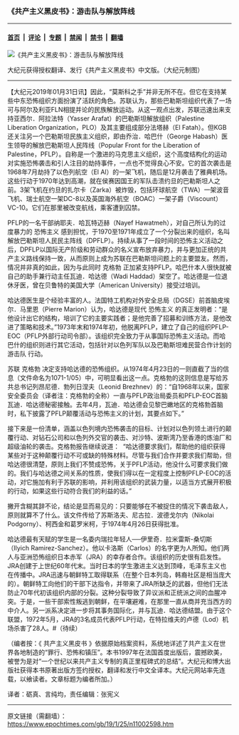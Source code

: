### 《共产主义黑皮书》：游击队与解放阵线

---

#### [首页](../../../..?n11002598) &nbsp;|&nbsp; [评论](../../../../../epoch-comment?n11002598) &nbsp;|&nbsp; [专题](../../../../../epoch-special?n11002598) &nbsp;|&nbsp; [禁闻](../../../../../epoch-news?n11002598) &nbsp;|&nbsp; [禁书](../../../../../books?n11002598) &nbsp;|&nbsp; [翻墙](https://github.com/gfw-breaker/nogfw/blob/master/README.md?n11002598)


<div><img alt="《共产主义黑皮书》：游击队与解放阵线" class="attachment-djy_600_400 size-djy_600_400 wp-post-image" src="https://i.epochtimes.com/assets/uploads/2017/12/dcbb5ad1ea37934a168afd29d68d142e-600x400.jpg"/>
<div class="caption">
 <p>
  大纪元获得授权翻译、发行《共产主义黑皮书》中文版。（大纪元制图）
 </p>
</div></div><hr/><div class="post_content" id="artbody" itemprop="articleBody">
 <!-- article content begin -->
 <p>
  【大纪元2019年01月31日讯】因此，“莫斯科之手”并非无所不在。但它在支持某些中东恐怖组织方面扮演了活跃的角色。苏联认为，那些巴勒斯坦组织代表了一场可与阿尔及利亚FLN相提并论的民族解放运动。从这一观点出发，苏联迅速出来支持亚西尔．阿拉法特（Yasser Arafat）的巴勒斯坦解放组织（Palestine Liberation Organization，PLO）及其主要组成部分法塔赫（El Fatah）。但KGB还关注另一个巴勒斯坦民族主义组织，即由乔治．哈巴什（George Habash）医生领导的解放巴勒斯坦人民阵线（Popular Front for the Liberation of Palestine，PFLP）。自称是一个激进的马克思主义组织，这个高度结构化的运动对实施恐怖袭击和引人注目的劫持事件，一点也不觉得良心不安。它的首次袭击是1968年7月劫持了以色列航空（El Al）的一架飞机，随后是12月袭击了雅典机场。这些行动于1970年达到高潮，就在侯赛因国王的军队击溃约旦的巴勒斯坦人之前。3架飞机在约旦的扎尔卡（Zarka）被炸毁，包括环球航空（TWA）一架波音飞机、瑞士航空一架DC-8以及英国海外航空（BOAC）一架子爵（Viscount）VC-10。它们在那里被改变航线，乘客遭到囚禁。
 </p>
 <p>
  PFLP的一名干部纳耶夫．哈瓦特迈赫（Nayef Hawatmeh），对自己所认为的过度暴力的
  <ok href="https://www.epochtimes.com/gb/tag/%E6%81%90%E6%80%96%E4%B8%BB%E4%B9%89.html">
   恐怖主义
  </ok>
  感到担忧，于1970至1971年成立了一个分裂出来的组织，名叫解放巴勒斯坦人民民主阵线（DPFLP）。持续从事了一段时间的恐怖主义活动之后，DPFLP以国际无产阶级和劳动群众的名义宣布放弃暴力，并与更加正统的共产主义路线保持一致，从而原则上成为苏联在巴勒斯坦问题上的主要盟友。然而，情况并非真的如此，因为与此同时
  <ok href="https://www.epochtimes.com/gb/tag/%E5%85%8B%E6%A0%BC%E5%8B%83.html">
   克格勃
  </ok>
  正加紧支持PFLP。哈巴什本人很快就被自己的助手兼行动主任瓦迪．哈达德（Wadi Haddad）架空了。哈达德是一位退休牙医，曾在贝鲁特的美国大学（American University）接受过培训。
 </p>
 <p>
  哈达德医生是个经验丰富的人。法国特工机构对外安全总局（DGSE）前首脑皮埃尔．马里恩（Pierre Marion）认为，哈达德是现代
  <ok href="https://www.epochtimes.com/gb/tag/%E6%81%90%E6%80%96%E4%B8%BB%E4%B9%89.html">
   恐怖主义
  </ok>
  的真正发明者：“是他设计出它的结构，培训了它的主要实践者；是他完善了招募和训练方法，是他改进了策略和技术。”1973年末和1974年初，他脱离PFLP，建立了自己的组织PFLP-EOC（PFLP外部行动司令部）。该组织完全致力于从事国际恐怖主义活动。而哈巴什的组织则进行其它活动，包括针对以色列军队以及巴勒斯坦难民营合作计划的
  <ok href="https://www.epochtimes.com/gb/tag/%E6%B8%B8%E5%87%BB%E9%98%9F.html">
   游击队
  </ok>
  行动。
 </p>
 <p>
  苏联
  <ok href="https://www.epochtimes.com/gb/tag/%E5%85%8B%E6%A0%BC%E5%8B%83.html">
   克格勃
  </ok>
  决定支持哈达德的恐怖组织。从1974年4月23日的一则直截了当的信息（文件命名为1071-1/05）中，可明显看出这一点。克格勃的这则信息是写给苏共总书记列昂尼德．勃列日涅夫（Leonid Brezhnev）的：“自1968年以来，国家安全委员会（译者注：克格勃的全称）一直与PFLP政治局委员和PFLP-EOC首脑瓦迪．哈达德秘密接触。去年4月，瓦迪．哈达德会见黎巴嫩地区的克格勃首脑时，私下披露了PFLP颠覆活动与恐怖主义的计划，其要点如下。”
 </p>
 <p>
  接下来是一份清单，涵盖以色列境内恐怖袭击的目标、计划对以色列领土进行的颠覆行动、对钻石公司和以色列外交官的袭击、对沙特、波斯湾乃至香港的炼油厂和超级油轮的袭击。克格勃报告继续说道：  “哈达德要求我们，帮助他的组织获得某些对于这种颠覆行动不可或缺的特殊材料。尽管与我们合作并要求我们帮助，但哈达德很清楚，原则上我们不赞成恐怖，关于PFLP活动，他没什么可要求我们做的。我们与哈达德之间关系的性质，使我们得以在一定程度上控制PFLP-EOC的活动，对它施加有利于苏联的影响，并利用该组织的武装力量，以适当方式展开积极的行动，如果这些行动符合我们的利益的话。”
 </p>
 <p>
  撇开含糊其辞不论，结论是显而易见的：只要能够在不被捉住的情况下袭击敌人，原则就算不了什么。该文件传给了苏斯洛夫、尼古拉．波德戈尔内（Nikolai Podgorny）、柯西金和葛罗米柯，于1974年4月26日获得批准。
 </p>
 <p>
  哈达德最有天赋的学生是一名委内瑞拉年轻人──伊里奇．拉米雷斯-桑切斯（Ilyich Ramirez-Sanchez）。他以卡洛斯（Carlos）的名字更为人所知。他们两人与亚洲恐怖组织日本赤军（JRA）的幸存者合作。该组织的历史很有启发性。JRA创建于上世纪60年代末。当时日本的学生激进主义达到顶峰，毛泽东主义也在传播中。JRA迅速与朝鲜特工取得联系（在整个日本列岛，韩裔社区是相当庞大的）。朝鲜特工向他们的干部下达指令，并带来了JRA所缺乏的武器，但他们无法防止70年代初该组织内部的分裂。这种分裂导致了异议派和正统派之间的血腥冲突。于是，一些干部索性叛逃到朝鲜，在平壤避难，在那里一直从商并充当西方的中介人。另一派系决定进一步将其事务国际化，并与瓦迪．哈达德结盟。由于这个联盟，1972年5月，JRA的3名成员代表PFLP行动，在特拉维夫的卢德（Lod）机场杀害了28人。#（待续）
 </p>
 <p>
  （编者按：《
  <ok href="https://www.epochtimes.com/gb/tag/%E5%85%B1%E4%BA%A7%E4%B8%BB%E4%B9%89%E9%BB%91%E7%9A%AE%E4%B9%A6.html">
   共产主义黑皮书
  </ok>
  》依据原始档案资料，系统地详述了共产主义在世界各地制造的“罪行、恐怖和镇压”。本书1997年在法国首度出版后，震撼欧美，被誉为是对“一个世纪以来共产主义专制的真正里程碑式的总结”。大纪元和博大出版社获得本书原著出版方签约授权，翻译和发行中文全译本。大纪元网站率先连载，以飨读者。文章标题为编者所加。）
 </p>
 <p>
  译者：砺真、言纯均，责任编辑：张宪义
 </p>
 <!-- article content end -->
 <div id="below_article_ad">
 </div>
</div>


---

原文链接（需翻墙）：https://www.epochtimes.com/gb/19/1/25/n11002598.htm